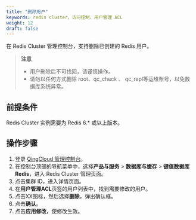 ```yaml
---
title: "删除用户"
keywords: redis cluster，访问控制，用户管理 ACL
weight: 12
draft: false
---
```


在 Redis Cluster 管理控制台，支持删除已创建的 Redis 用户。

> **注意**
>
> - 用户删除后不可找回，请谨慎操作。
> - 请勿以任何方式删除 root、qc_check 、 qc_repl等运维账号，以免数据库系统异常。

## 前提条件

Redis Cluster 实例需要为 Redis 6.* 或以上版本。

## 操作步骤

1. 登录  [QingCloud 管理控制台](https://console.qingcloud.com/login)。
2. 在控制台顶部的导航菜单中，选择**产品与服务** > **数据库与缓存** > **键值数据库 Redis**，进入 Redis Cluster 管理页面。
3. 点击集群 ID，进入详情页面。
4. 在**用户管理ACL**页签的用户列表中，找到需要修改的用户。
5. 点击XX图标，然后选择**删除**，弹出确认框。
6. 点击**确认**。
7. 点击**应用修改**，使修改生效。

